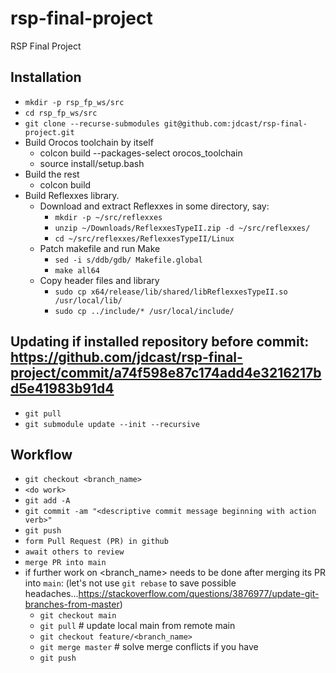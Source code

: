 # rsp-final-project
RSP Final Project

## Installation
- `mkdir -p rsp_fp_ws/src`
- `cd rsp_fp_ws/src`
- `git clone --recurse-submodules git@github.com:jdcast/rsp-final-project.git`
- Build Orocos toolchain by itself 
  - colcon build --packages-select orocos_toolchain
  - source install/setup.bash
- Build the rest
  - colcon build
- Build Reflexxes library.
  - Download and extract Reflexxes in some directory, say:
    - `mkdir -p ~/src/reflexxes`
    - `unzip ~/Downloads/ReflexxesTypeII.zip -d ~/src/reflexxes/`
    - `cd ~/src/reflexxes/ReflexxesTypeII/Linux`
  - Patch makefile and run Make
    - `sed -i s/ddb/gdb/ Makefile.global`
    - `make all64`
  - Copy header files and library
    - `sudo cp x64/release/lib/shared/libReflexxesTypeII.so /usr/local/lib/`
    - `sudo cp ../include/* /usr/local/include/`

## Updating if installed repository before commit: https://github.com/jdcast/rsp-final-project/commit/a74f598e87c174add4e3216217bd5e41983b91d4
- `git pull`
- `git submodule update --init --recursive`

## Workflow
- `git checkout <branch_name>`
- `<do work>`
- `git add -A`
- `git commit -am "<descriptive commit message beginning with action verb>"`
- `git push`
- `form Pull Request (PR) in github`
- `await others to review`
- `merge PR into main`
- if further work on <branch_name> needs to be done after merging its PR into `main`: (let's not use `git rebase` to save possible headaches...https://stackoverflow.com/questions/3876977/update-git-branches-from-master)
  - `git checkout main`
  - `git pull` # update local main from remote main
  - `git checkout feature/<branch_name>`
  - `git merge master` # solve merge conflicts if you have
  - `git push`
